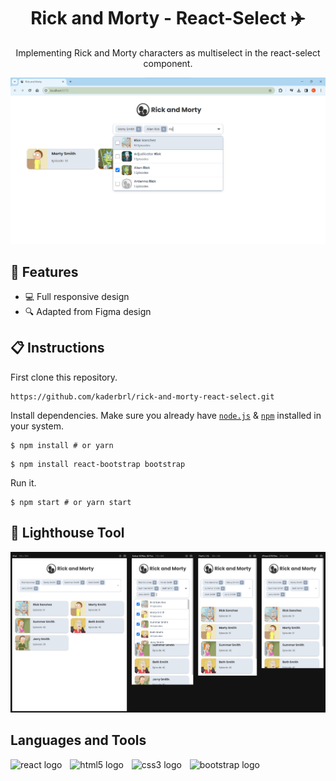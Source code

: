# <h1 align="center">Rick and Morty - React-Select ✈️</h1>

<p align="center">Implementing Rick and Morty characters as multiselect in the react-select component.</p>

<div align="center">
    <img  src="/public/rick-and-morty.png" alt="Landing Page with React" title="Landing Page" />
</div>

## 💎 Features

<ul>
  <li>💻 Full responsive design</li>
  <li>🔍 Adapted from Figma design</li>
</ul>


## 📋 Instructions

First clone this repository.

```shell
https://github.com/kaderbrl/rick-and-morty-react-select.git
```

Install dependencies. Make sure you already have [`node.js`](https://nodejs.org/en/) & [`npm`](https://www.npmjs.com/) installed in your system.

```shell
$ npm install # or yarn
```
```shell
$ npm install react-bootstrap bootstrap
```

Run it.

```shell
$ npm start # or yarn start
```

## 🧩 Lighthouse Tool
<div align="center">
    <img  src="/public/rick-and-morty-responsive.png" alt="Landing Page Lighthouse with React" title="Landing Page" />
</div>

## Languages and Tools

<div align="left">
  <img src="https://cdn.jsdelivr.net/gh/devicons/devicon/icons/react/react-original.svg" height="30" alt="react logo"  />
  <img width="5" />
  <img src="https://cdn.jsdelivr.net/gh/devicons/devicon/icons/html5/html5-original.svg" height="30" alt="html5 logo"  />
  <img width="5" />
  <img src="https://cdn.jsdelivr.net/gh/devicons/devicon/icons/css3/css3-original.svg" height="30" alt="css3 logo"  />
  <img width="5" />
  <img src="https://cdn.jsdelivr.net/gh/devicons/devicon/icons/bootstrap/bootstrap-original.svg" height="35" alt="bootstrap logo"  />
</div>